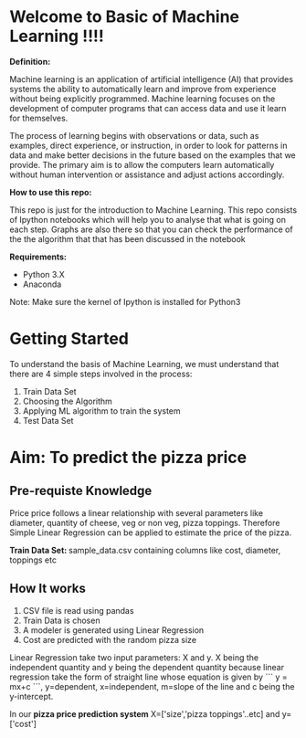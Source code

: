 <h1>Welcome to Basic of Machine Learning !!!! </h1>
<b>Definition:</b>
<p>
  Machine learning is an application of artificial intelligence (AI) that provides systems the ability to automatically learn and improve from experience without being explicitly programmed. Machine learning focuses on the development of computer programs that can access data and use it learn for themselves.
</p>
<p>
The process of learning begins with observations or data, such as examples, direct experience, or instruction, in order to look for patterns in data and make better decisions in the future based on the examples that we provide. The primary aim is to allow the computers learn automatically without human intervention or assistance and adjust actions accordingly.
</p>
<b>How to use this repo:</b>
<p>
This repo is just for the introduction to Machine Learning. This repo consists of Ipython notebooks which will help you to analyse that what is going on each step. Graphs are also there so that you can check the performance of the the algorithm that that has been discussed in the notebook
</p>
<b>Requirements:</b>
<p>
  <ul>
    <li>Python 3.X</li>
    <li>Anaconda</li>
  </ul>
  Note: Make sure the kernel of Ipython is installed for Python3
</p>
<h1>Getting Started</h1>
<p>
  To understand the basis of Machine Learning, we must understand that there are 4 simple steps involved in the process:
  <ol>
    <li>Train Data Set</li>
    <li>Choosing the Algorithm</li>
    <li>Applying ML algorithm to train the system</li>
    <li>Test Data Set</li>
  </ol>
</p>
<h1>Aim: To predict the pizza price</h1>
<h2>Pre-requiste Knowledge</h2>
<p>
  Price price follows a linear relationship with several parameters like diameter, quantity of cheese, veg or non veg, pizza toppings. Therefore Simple Linear Regression can be applied to estimate the price of the pizza.
  
  <b>Train Data Set: </b>sample_data.csv containing columns like cost, diameter, toppings etc 
</p>
<h2>How It works </h2>
<p>
  <ol>
    <li> CSV file is read using pandas</li>
    <li> Train Data is chosen </li>
    <li> A modeler is generated using Linear Regression</li>
    <li> Cost are predicted with the random pizza size</li>
  </ol>
  <p>
  Linear Regression take two input parameters: X and y. X being the independent quantity and y being the dependent quantity because linear regression take the form of straight line whose equation is given by
  ```
  y = mx+c
  ```, y=dependent, x=independent, m=slope of the line and c being the y-intercept.
  </p>
  <p>In our <b>pizza price prediction system</b> X=['size','pizza toppings'..etc] and y=['cost']</p>
</p>
